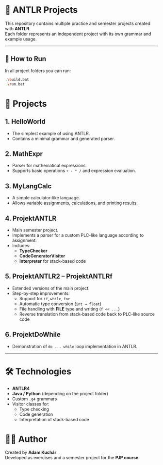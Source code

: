 # 📘 ANTLR Projects

This repository contains multiple practice and semester projects created with **ANTLR**.  
Each folder represents an independent project with its own grammar and example usage.

---

## 🔧 How to Run
In all project folders you can run:

```bash
.\build.bat
.\run.bat
```

# 📂 Projects

## 1. HelloWorld
- The simplest example of using ANTLR.  
- Contains a minimal grammar and generated parser.

## 2. MathExpr
- Parser for mathematical expressions.  
- Supports basic operations `+ - * /` and expression evaluation.

## 3. MyLangCalc
- A simple calculator-like language.  
- Allows variable assignments, calculations, and printing results.

## 4. ProjektANTLR
- Main semester project.  
- Implements a parser for a custom PLC-like language according to assignment.  
- Includes:
  - **TypeChecker**
  - **CodeGeneratorVisitor**
  - **Interpreter** for stack-based code

## 5. ProjektANTLR2 – ProjektANTLRf
- Extended versions of the main project.  
- Step-by-step improvements:
  - Support for `if`, `while`, `for`
  - Automatic type conversion (`int → float`)
  - File handling with **FILE** type and writing (`f << ...`)
  - Reverse translation from stack-based code back to PLC-like source code

## 6. ProjektDoWhile
- Demonstration of `do ... while` loop implementation in ANTLR.

---

# 🛠 Technologies
- **ANTLR4**
- **Java / Python** (depending on the project folder)
- Custom `.g4` grammars
- Visitor classes for:
  - Type checking
  - Code generation
  - Interpretation of stack-based code

# 🧑‍💻 Author
Created by **Adam Kuchár**  
Developed as exercises and a semester project for the **PJP course**.